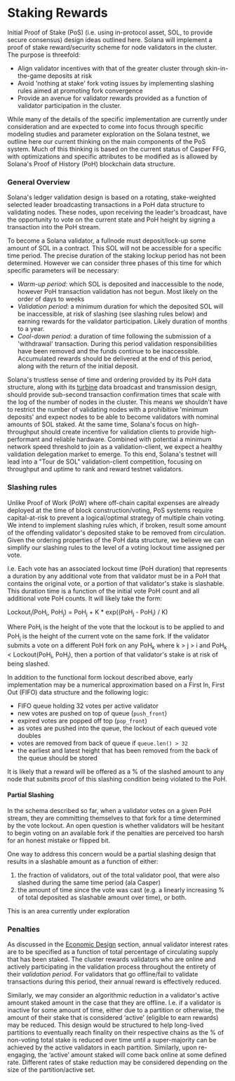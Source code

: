 # Staking Rewards

Initial Proof of Stake (PoS) (i.e. using in-protocol asset, SOL, to provide
secure consensus) design ideas outlined here. Solana will implement a proof of
stake reward/security scheme for node validators in the cluster. The purpose is
threefold:

- Align validator incentives with that of the greater cluster through
  skin-in-the-game deposits at risk
- Avoid 'nothing at stake' fork voting issues by implementing slashing rules
  aimed at promoting fork convergence
- Provide an avenue for validator rewards provided as a function of validator
  participation in the cluster.

While many of the details of the specific implementation are currently under
consideration and are expected to come into focus through specific modeling
studies and parameter exploration on the Solana testnet, we outline here our
current thinking on the main components of the PoS system. Much of this
thinking is based on the current status of Casper FFG, with optimizations and
specific attributes to be modified as is allowed by Solana's Proof of History
(PoH) blockchain data structure.

### General Overview

Solana's ledger validation design is based on a rotating, stake-weighted selected leader broadcasting transactions in a PoH data
structure to validating nodes. These nodes, upon receiving the leader's
broadcast, have the opportunity to vote on the current state and PoH height by
signing a transaction into the PoH stream.

To become a Solana validator, a fullnode must deposit/lock-up some amount
of SOL in a contract. This SOL will not be accessible for a specific time
period. The precise duration of the staking lockup period has not been
determined. However we can consider three phases of this time for which
specific parameters will be necessary:

- *Warm-up period*: which SOL is deposited and inaccessible to the node,
  however PoH transaction validation has not begun. Most likely on the order of
  days to weeks
- *Validation period*: a minimum duration for which the deposited SOL will be
  inaccessible, at risk of slashing (see slashing rules below) and earning
  rewards for the validator participation. Likely duration of months to a
  year.
- *Cool-down period*: a duration of time following the submission of a
  'withdrawal' transaction. During this period validation responsibilities have
  been removed and the funds continue to be inaccessible. Accumulated rewards
  should be delivered at the end of this period, along with the return of the
  initial deposit.

Solana's trustless sense of time and ordering provided by its PoH data
structure, along with its
[turbine](https://www.youtube.com/watch?v=qt_gDRXHrHQ&t=1s) data broadcast
and transmission design, should provide sub-second transaction confirmation times that scale
with the log of the number of nodes in the cluster. This means we shouldn't
have to restrict the number of validating nodes with a prohibitive 'minimum
deposits' and expect nodes to be able to become validators with nominal amounts
of SOL staked. At the same time, Solana's focus on high-throughput should create incentive for validation clients to provide high-performant and reliable hardware. Combined with potential a minimum network speed threshold to join as a validation-client, we expect a healthy validation delegation market to emerge. To this end, Solana's testnet will lead into a "Tour de SOL" validation-client competition, focusing on throughput and uptime to rank and reward testnet validators.


### Slashing rules

Unlike Proof of Work (PoW) where off-chain capital expenses are already
deployed at the time of block construction/voting, PoS systems require
capital-at-risk to prevent a logical/optimal strategy of multiple chain voting.
We intend to implement slashing rules which, if broken, result some amount of
the offending validator's deposited stake to be removed from circulation. Given
the ordering properties of the PoH data structure, we believe we can simplify
our slashing rules to the level of a voting lockout time assigned per vote.  

I.e. Each vote has an associated lockout time (PoH duration) that represents a
duration by any additional vote from that validator must be in a PoH that
contains the original vote, or a portion of that validator's stake is
slashable. This duration time is a function of the initial vote PoH count and
all additional vote PoH counts.  It will likely take the form:

Lockout<sub>i</sub>(PoH<sub>i</sub>, PoH<sub>j</sub>) = PoH<sub>j</sub> + K *
exp((PoH<sub>j</sub> - PoH<sub>i</sub>) / K)

Where PoH<sub>i</sub> is the height of the vote that the lockout is to be
applied to and PoH<sub>j</sub> is the height of the current vote on the same
fork. If the validator submits a vote on a different PoH fork on any
PoH<sub>k</sub> where k > j > i and PoH<sub>k</sub> < Lockout(PoH<sub>i</sub>,
PoH<sub>j</sub>), then a portion of that validator's stake is at risk of being
slashed.

In addition to the functional form lockout described above, early
implementation may be a numerical approximation based on a First In, First Out
(FIFO) data structure and the following logic:
- FIFO queue holding 32 votes per active validator
- new votes are pushed on top of queue (`push_front`)
- expired votes are popped off top (`pop_front`)
- as votes are pushed into the queue, the lockout of each queued vote doubles
- votes are removed from back of queue if `queue.len() > 32`
- the earliest and latest height that has been removed from the back of the
  queue should be stored

It is likely that a reward will be offered as a % of the slashed amount to any
node that submits proof of this slashing condition being violated to the PoH.

#### Partial Slashing

In the schema described so far, when a validator votes on a given PoH stream,
they are committing themselves to that fork for a time determined by the vote
lockout. An open question is whether validators will be hesitant to begin
voting on an available fork if the penalties are perceived too harsh for an
honest mistake or flipped bit.

One way to address this concern would be a partial slashing design that results
in a slashable amount as a function of either:

1. the fraction of validators, out of the total validator pool, that were also
   slashed during the same time period (ala Casper)
2. the amount of time since the vote was cast (e.g. a linearly increasing % of
   total deposited as slashable amount over time), or both.  

This is an area currently under exploration


### Penalties

As discussed in the [Economic Design](ed_overview.md) section, annual validator interest rates are to be specified as a
function of total percentage of circulating supply that has been staked. The cluster rewards validators who are online
and actively participating in the validation process throughout the entirety of
their *validation period*. For validators that go offline/fail to validate
transactions during this period, their annual reward is effectively reduced.

Similarly, we may consider an algorithmic reduction in a validator's active
amount staked amount in the case that they are offline. I.e. if a validator is
inactive for some amount of time, either due to a partition or otherwise, the
amount of their stake that is considered ‘active’ (eligible to earn rewards)
may be reduced. This design would be structured to help long-lived partitions
to eventually reach finality on their respective chains as the % of non-voting
total stake is reduced over time until a super-majority can be achieved by the
active validators in each partition. Similarly, upon re-engaging, the ‘active’
amount staked will come back online at some defined rate. Different rates of
stake reduction may be considered depending on the size of the partition/active
set.
